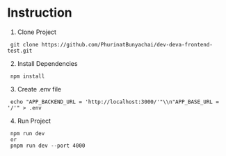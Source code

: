 # Instruction

1.  Clone Project

```
 git clone https://github.com/PhurinatBunyachai/dev-deva-frontend-test.git
```

2.  Install Dependencies

```
 npm install
```

3.  Create .env file

```
 echo "APP_BACKEND_URL = 'http://localhost:3000/'"\\n"APP_BASE_URL = '/'" > .env
```

4.  Run Project

```
 npm run dev
 or
 pnpm run dev --port 4000
```
